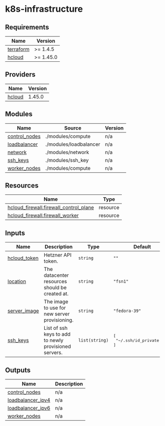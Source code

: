 # k8s-infrastructure

<!-- BEGINNING OF PRE-COMMIT-TERRAFORM DOCS HOOK -->
## Requirements

| Name | Version |
|------|---------|
| <a name="requirement_terraform"></a> [terraform](#requirement\_terraform) | >= 1.4.5 |
| <a name="requirement_hcloud"></a> [hcloud](#requirement\_hcloud) | >= 1.45.0 |

## Providers

| Name | Version |
|------|---------|
| <a name="provider_hcloud"></a> [hcloud](#provider\_hcloud) | 1.45.0 |

## Modules

| Name | Source | Version |
|------|--------|---------|
| <a name="module_control_nodes"></a> [control\_nodes](#module\_control\_nodes) | ./modules/compute | n/a |
| <a name="module_loadbalancer"></a> [loadbalancer](#module\_loadbalancer) | ./modules/loadbalancer | n/a |
| <a name="module_network"></a> [network](#module\_network) | ./modules/network | n/a |
| <a name="module_ssh_keys"></a> [ssh\_keys](#module\_ssh\_keys) | ./modules/ssh_key | n/a |
| <a name="module_worker_nodes"></a> [worker\_nodes](#module\_worker\_nodes) | ./modules/compute | n/a |

## Resources

| Name | Type |
|------|------|
| [hcloud_firewall.firewall_control_plane](https://registry.terraform.io/providers/hetznercloud/hcloud/latest/docs/resources/firewall) | resource |
| [hcloud_firewall.firewall_worker](https://registry.terraform.io/providers/hetznercloud/hcloud/latest/docs/resources/firewall) | resource |

## Inputs

| Name | Description | Type | Default | Required |
|------|-------------|------|---------|:--------:|
| <a name="input_hcloud_token"></a> [hcloud\_token](#input\_hcloud\_token) | Hetzner API token. | `string` | `""` | no |
| <a name="input_location"></a> [location](#input\_location) | The datacenter resources should be created at. | `string` | `"fsn1"` | no |
| <a name="input_server_image"></a> [server\_image](#input\_server\_image) | The image to use for new server provisioning. | `string` | `"fedora-39"` | no |
| <a name="input_ssh_keys"></a> [ssh\_keys](#input\_ssh\_keys) | List of ssh keys to add to newly provisioned servers. | `list(string)` | <pre>[<br>  "~/.ssh/id_private.pub"<br>]</pre> | no |

## Outputs

| Name | Description |
|------|-------------|
| <a name="output_control_nodes"></a> [control\_nodes](#output\_control\_nodes) | n/a |
| <a name="output_loadbalancer_ipv4"></a> [loadbalancer\_ipv4](#output\_loadbalancer\_ipv4) | n/a |
| <a name="output_loadbalancer_ipv6"></a> [loadbalancer\_ipv6](#output\_loadbalancer\_ipv6) | n/a |
| <a name="output_worker_nodes"></a> [worker\_nodes](#output\_worker\_nodes) | n/a |
<!-- END OF PRE-COMMIT-TERRAFORM DOCS HOOK -->
